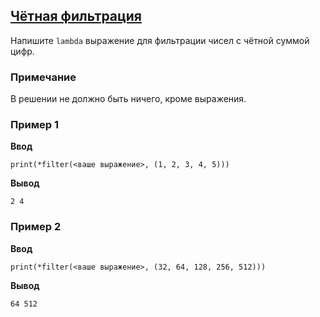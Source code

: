 ## [Чётная фильтрация](../../../solutions/4.2/42_i.py)

Напишите `lambda` выражение для фильтрации чисел с чётной суммой цифр.

### Примечание

В решении не должно быть ничего, кроме выражения.

### Пример 1

__Ввод__
```plaintext
print(*filter(<ваше выражение>, (1, 2, 3, 4, 5)))
```

__Вывод__
```plaintext
2 4
```

### Пример 2

__Ввод__
```plaintext
print(*filter(<ваше выражение>, (32, 64, 128, 256, 512)))
```

__Вывод__
```plaintext
64 512
```